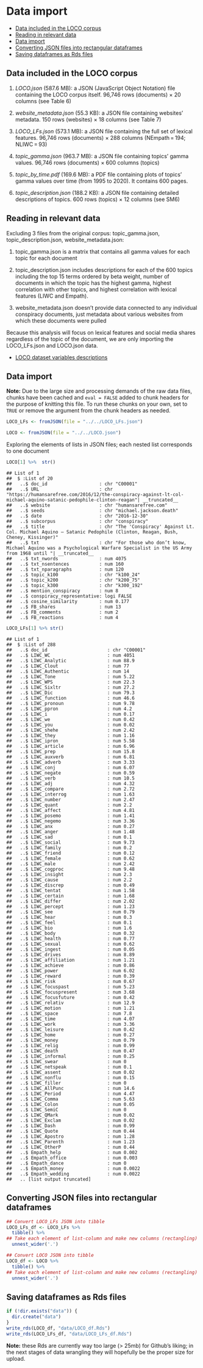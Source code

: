 Data import
================

-   <a href="#data-included-in-the-loco-corpus"
    id="toc-data-included-in-the-loco-corpus">Data included in the LOCO
    corpus</a>
-   <a href="#reading-in-relevant-data"
    id="toc-reading-in-relevant-data">Reading in relevant data</a>
-   <a href="#data-import" id="toc-data-import">Data import</a>
-   <a href="#converting-json-files-into-rectangular-dataframes"
    id="toc-converting-json-files-into-rectangular-dataframes">Converting
    JSON files into rectangular dataframes</a>
-   <a href="#saving-dataframes-as-rds-files"
    id="toc-saving-dataframes-as-rds-files">Saving dataframes as Rds
    files</a>

## Data included in the LOCO corpus

1.  *LOCO.json* (587.6 MB): a JSON (JavaScript Object Notation) file
    containing the LOCO corpus itself. 96,746 rows (documents) × 20
    columns (see Table 6)

2.  *website_metadata.json* (55.3 KB): a JSON file containing websites’
    metadata. 150 rows (websites) × 18 columns (see Table 7)

3.  *LOCO_LFs.json* (573.1 MB): a JSON file containing the full set of
    lexical features. 96,746 rows (documents) × 288 columns
    (NEmpath = 194; NLIWC = 93)

4.  *topic_gamma.json* (963.7 MB): a JSON file containing topics’ gamma
    values. 96,746 rows (documents) × 600 columns (topics)

5.  *topic_by_time.pdf* (169.6 MB): a PDF file containing plots of
    topics’ gamma values over time (from 1995 to 2020). It contains 600
    pages.

6.  *topic_description.json* (188.2 KB): a JSON file containing detailed
    descriptions of topics. 600 rows (topics) × 12 columns (see SM6)

## Reading in relevant data

Excluding 3 files from the original corpus: topic_gamma.json,
topic_description.json, website_metadata.json:

1.  topic_gamma.json is a matrix that contains all gamma values for each
    topic for each document

2.  topic_description.json includes descriptions for each of the 600
    topics including the top 15 terms ordered by beta weight, number of
    documents in which the topic has the highest gamma, highest
    correlation with other topics, and highest correlation with lexical
    features (LIWC and Empath).

3.  website_metadata.json doesn’t provide data connected to any
    individual conspiracy documents, just metadata about various
    websites from which these documents were pulled

Because this analysis will focus on lexical features and social media
shares regardless of the topic of the document, we are only importing
the LOCO_LFs.json and LOCO.json data. 

- [LOCO dataset variables
descriptions](https://link.springer.com/article/10.3758/s13428-021-01698-z/tables/6)

## Data import

**Note:** Due to the large size and processing demands of the raw data
files, chunks have been cached and `eval = FALSE` added to chunk headers
for the purpose of knitting this file. To run these chunks on your own,
set to `TRUE` or remove the argument from the chunk headers as needed.

``` r
LOCO_LFs <- fromJSON(file = "../../LOCO_LFs.json")
```

``` r
LOCO <- fromJSON(file = "../../LOCO.json")
```

Exploring the elements of lists in JSON files; each nested list
corresponds to one document

``` r
LOCO[1] %>%  str()
```

    ## List of 1
    ##  $ :List of 20
    ##   ..$ doc_id                   : chr "C00001"
    ##   ..$ URL                      : chr "https://humansarefree.com/2016/12/the-conspiracy-against-lt-col-michael-aquino-satanic-pedophile-clinton-reagan"| __truncated__
    ##   ..$ website                  : chr "humansarefree.com"
    ##   ..$ seeds                    : chr "michael.jackson.death"
    ##   ..$ date                     : chr "2016-12-30"
    ##   ..$ subcorpus                : chr "conspiracy"
    ##   ..$ title                    : chr "The 'Conspiracy' Against Lt. Col. Michael Aquino — Satanic Pedophile (Clinton, Reagan, Bush, Cheney, Kissinger)"
    ##   ..$ txt                      : chr "For those who don’t know, Michael Aquino was a Psychological Warfare Specialist in the US Army from 1968 until "| __truncated__
    ##   ..$ txt_nwords               : num 4075
    ##   ..$ txt_nsentences           : num 160
    ##   ..$ txt_nparagraphs          : num 120
    ##   ..$ topic_k100               : chr "k100_24"
    ##   ..$ topic_k200               : chr "k200_75"
    ##   ..$ topic_k300               : chr "k300_192"
    ##   ..$ mention_conspiracy       : num 8
    ##   ..$ conspiracy_representative: logi FALSE
    ##   ..$ cosine_similarity        : num 0.177
    ##   ..$ FB_shares                : num 13
    ##   ..$ FB_comments              : num 2
    ##   ..$ FB_reactions             : num 4

``` r
LOCO_LFs[1] %>% str()
```

    ## List of 1
    ##  $ :List of 288
    ##   ..$ doc_id                      : chr "C00001"
    ##   ..$ LIWC_WC                     : num 4051
    ##   ..$ LIWC_Analytic               : num 88.9
    ##   ..$ LIWC_Clout                  : num 77
    ##   ..$ LIWC_Authentic              : num 14
    ##   ..$ LIWC_Tone                   : num 5.22
    ##   ..$ LIWC_WPS                    : num 22.3
    ##   ..$ LIWC_Sixltr                 : num 27.2
    ##   ..$ LIWC_Dic                    : num 79.3
    ##   ..$ LIWC_function               : num 46.6
    ##   ..$ LIWC_pronoun                : num 9.78
    ##   ..$ LIWC_ppron                  : num 4.2
    ##   ..$ LIWC_i                      : num 0.17
    ##   ..$ LIWC_we                     : num 0.42
    ##   ..$ LIWC_you                    : num 0.02
    ##   ..$ LIWC_shehe                  : num 2.42
    ##   ..$ LIWC_they                   : num 1.16
    ##   ..$ LIWC_ipron                  : num 5.58
    ##   ..$ LIWC_article                : num 6.96
    ##   ..$ LIWC_prep                   : num 15.8
    ##   ..$ LIWC_auxverb                : num 6.81
    ##   ..$ LIWC_adverb                 : num 3.33
    ##   ..$ LIWC_conj                   : num 6.07
    ##   ..$ LIWC_negate                 : num 0.59
    ##   ..$ LIWC_verb                   : num 10.5
    ##   ..$ LIWC_adj                    : num 4.32
    ##   ..$ LIWC_compare                : num 2.72
    ##   ..$ LIWC_interrog               : num 1.63
    ##   ..$ LIWC_number                 : num 2.47
    ##   ..$ LIWC_quant                  : num 2.2
    ##   ..$ LIWC_affect                 : num 4.81
    ##   ..$ LIWC_posemo                 : num 1.41
    ##   ..$ LIWC_negemo                 : num 3.36
    ##   ..$ LIWC_anx                    : num 0.27
    ##   ..$ LIWC_anger                  : num 1.48
    ##   ..$ LIWC_sad                    : num 0.1
    ##   ..$ LIWC_social                 : num 9.73
    ##   ..$ LIWC_family                 : num 0.2
    ##   ..$ LIWC_friend                 : num 0.12
    ##   ..$ LIWC_female                 : num 0.62
    ##   ..$ LIWC_male                   : num 2.42
    ##   ..$ LIWC_cogproc                : num 9.48
    ##   ..$ LIWC_insight                : num 2.3
    ##   ..$ LIWC_cause                  : num 2.2
    ##   ..$ LIWC_discrep                : num 0.49
    ##   ..$ LIWC_tentat                 : num 1.58
    ##   ..$ LIWC_certain                : num 1.68
    ##   ..$ LIWC_differ                 : num 2.02
    ##   ..$ LIWC_percept                : num 1.23
    ##   ..$ LIWC_see                    : num 0.79
    ##   ..$ LIWC_hear                   : num 0.3
    ##   ..$ LIWC_feel                   : num 0.1
    ##   ..$ LIWC_bio                    : num 1.6
    ##   ..$ LIWC_body                   : num 0.32
    ##   ..$ LIWC_health                 : num 0.77
    ##   ..$ LIWC_sexual                 : num 0.62
    ##   ..$ LIWC_ingest                 : num 0.05
    ##   ..$ LIWC_drives                 : num 8.89
    ##   ..$ LIWC_affiliation            : num 1.21
    ##   ..$ LIWC_achieve                : num 0.86
    ##   ..$ LIWC_power                  : num 6.02
    ##   ..$ LIWC_reward                 : num 0.39
    ##   ..$ LIWC_risk                   : num 0.67
    ##   ..$ LIWC_focuspast              : num 5.23
    ##   ..$ LIWC_focuspresent           : num 3.68
    ##   ..$ LIWC_focusfuture            : num 0.42
    ##   ..$ LIWC_relativ                : num 12.9
    ##   ..$ LIWC_motion                 : num 1.21
    ##   ..$ LIWC_space                  : num 7.8
    ##   ..$ LIWC_time                   : num 4.07
    ##   ..$ LIWC_work                   : num 3.36
    ##   ..$ LIWC_leisure                : num 0.42
    ##   ..$ LIWC_home                   : num 0.27
    ##   ..$ LIWC_money                  : num 0.79
    ##   ..$ LIWC_relig                  : num 0.99
    ##   ..$ LIWC_death                  : num 0.47
    ##   ..$ LIWC_informal               : num 0.25
    ##   ..$ LIWC_swear                  : num 0
    ##   ..$ LIWC_netspeak               : num 0.1
    ##   ..$ LIWC_assent                 : num 0.02
    ##   ..$ LIWC_nonflu                 : num 0.15
    ##   ..$ LIWC_filler                 : num 0
    ##   ..$ LIWC_AllPunc                : num 14.6
    ##   ..$ LIWC_Period                 : num 4.47
    ##   ..$ LIWC_Comma                  : num 5.63
    ##   ..$ LIWC_Colon                  : num 0.05
    ##   ..$ LIWC_SemiC                  : num 0
    ##   ..$ LIWC_QMark                  : num 0.02
    ##   ..$ LIWC_Exclam                 : num 0.02
    ##   ..$ LIWC_Dash                   : num 0.99
    ##   ..$ LIWC_Quote                  : num 0.44
    ##   ..$ LIWC_Apostro                : num 1.28
    ##   ..$ LIWC_Parenth                : num 1.23
    ##   ..$ LIWC_OtherP                 : num 0.44
    ##   ..$ Empath_help                 : num 0.002
    ##   ..$ Empath_office               : num 0.003
    ##   ..$ Empath_dance                : num 0
    ##   ..$ Empath_money                : num 0.0022
    ##   ..$ Empath_wedding              : num 0.0022
    ##   .. [list output truncated]

## Converting JSON files into rectangular dataframes

``` r
## Convert LOCO_LFs JSON into tibble
LOCO_LFs_df <- LOCO_LFs %>% 
  tibble() %>% 
## Take each element of list-column and make new columns (rectangling)
  unnest_wider('.')
```

``` r
## Convert LOCO JSON into tibble
LOCO_df <- LOCO %>% 
  tibble() %>% 
## Take each element of list-column and make new columns (rectangling)
  unnest_wider('.')
```

## Saving dataframes as Rds files

``` r
if (!dir.exists("data")) {
  dir.create("data")
}
write_rds(LOCO_df, "data/LOCO_df.Rds")
write_rds(LOCO_LFs_df, "data/LOCO_LFs_df.Rds")
```

**Note:** these Rds are currently way too large (\> 25mb) for Github’s
liking; in the next stages of data wrangling they will hopefully be the
proper size for upload.
